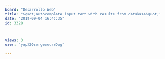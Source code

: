 ```yaml
---
board: "Desarrollo Web"
title: "&quot;autocomplete input text with results from database&quot;"
date: "2018-09-04 16:45:35"
id: 3328



views: 3
user: "yap320sorgesoureDug"

---
```

